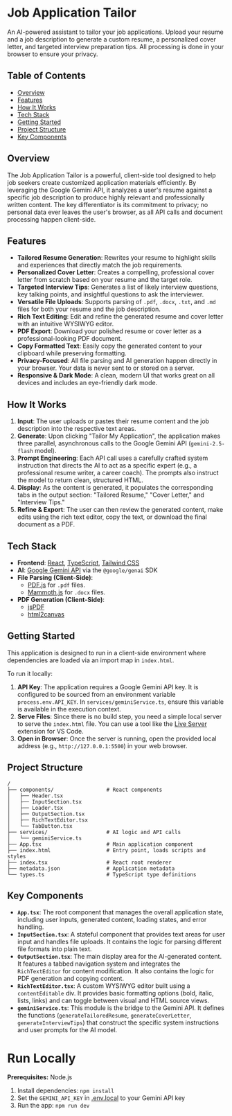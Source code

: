 # Job Application Tailor

An AI-powered assistant to tailor your job applications. Upload your resume and a job description to generate a custom resume, a personalized cover letter, and targeted interview preparation tips. All processing is done in your browser to ensure your privacy.

<!-- ![Job Application Tailor Screenshot](https://storage.googleapis.com/aistudio-project-co-creation/78417c8a-77e8-46f0-8c2f-e8b835e396dc/app_screenshot.png) -->

## Table of Contents

- [Overview](#overview)
- [Features](#features)
- [How It Works](#how-it-works)
- [Tech Stack](#tech-stack)
- [Getting Started](#getting-started)
- [Project Structure](#project-structure)
- [Key Components](#key-components)

## Overview

The Job Application Tailor is a powerful, client-side tool designed to help job seekers create customized application materials efficiently. By leveraging the Google Gemini API, it analyzes a user's resume against a specific job description to produce highly relevant and professionally written content. The key differentiator is its commitment to privacy; no personal data ever leaves the user's browser, as all API calls and document processing happen client-side.

## Features

-   **Tailored Resume Generation**: Rewrites your resume to highlight skills and experiences that directly match the job requirements.
-   **Personalized Cover Letter**: Creates a compelling, professional cover letter from scratch based on your resume and the target role.
-   **Targeted Interview Tips**: Generates a list of likely interview questions, key talking points, and insightful questions to ask the interviewer.
-   **Versatile File Uploads**: Supports parsing of `.pdf`, `.docx`, `.txt`, and `.md` files for both your resume and the job description.
-   **Rich Text Editing**: Edit and refine the generated resume and cover letter with an intuitive WYSIWYG editor.
-   **PDF Export**: Download your polished resume or cover letter as a professional-looking PDF document.
-   **Copy Formatted Text**: Easily copy the generated content to your clipboard while preserving formatting.
-   **Privacy-Focused**: All file parsing and AI generation happen directly in your browser. Your data is never sent to or stored on a server.
-   **Responsive & Dark Mode**: A clean, modern UI that works great on all devices and includes an eye-friendly dark mode.

## How It Works

1.  **Input**: The user uploads or pastes their resume content and the job description into the respective text areas.
2.  **Generate**: Upon clicking "Tailor My Application", the application makes three parallel, asynchronous calls to the Google Gemini API (`gemini-2.5-flash` model).
3.  **Prompt Engineering**: Each API call uses a carefully crafted system instruction that directs the AI to act as a specific expert (e.g., a professional resume writer, a career coach). The prompts also instruct the model to return clean, structured HTML.
4.  **Display**: As the content is generated, it populates the corresponding tabs in the output section: "Tailored Resume," "Cover Letter," and "Interview Tips."
5.  **Refine & Export**: The user can then review the generated content, make edits using the rich text editor, copy the text, or download the final document as a PDF.

## Tech Stack

-   **Frontend**: [React](https://reactjs.org/), [TypeScript](https://www.typescriptlang.org/), [Tailwind CSS](https://tailwindcss.com/)
-   **AI**: [Google Gemini API](https://ai.google.dev/) via the `@google/genai` SDK
-   **File Parsing (Client-Side)**:
    -   [PDF.js](https://mozilla.github.io/pdf.js/) for `.pdf` files.
    -   [Mammoth.js](https://github.com/mwilliamson/mammoth.js) for `.docx` files.
-   **PDF Generation (Client-Side)**:
    -   [jsPDF](https://github.com/parallax/jsPDF)
    -   [html2canvas](https://html2canvas.hertzen.com/)

## Getting Started

This application is designed to run in a client-side environment where dependencies are loaded via an import map in `index.html`.

To run it locally:
1.  **API Key**: The application requires a Google Gemini API key. It is configured to be sourced from an environment variable `process.env.API_KEY`. In `services/geminiService.ts`, ensure this variable is available in the execution context.
2.  **Serve Files**: Since there is no build step, you need a simple local server to serve the `index.html` file. You can use a tool like the [Live Server](https://marketplace.visualstudio.com/items?itemName=ritwickdey.LiveServer) extension for VS Code.
3.  **Open in Browser**: Once the server is running, open the provided local address (e.g., `http://127.0.0.1:5500`) in your web browser.

## Project Structure

```
/
├── components/                 # React components
│   ├── Header.tsx
│   ├── InputSection.tsx
│   ├── Loader.tsx
│   ├── OutputSection.tsx
│   ├── RichTextEditor.tsx
│   └── TabButton.tsx
├── services/                   # AI logic and API calls
│   └── geminiService.ts
├── App.tsx                     # Main application component
├── index.html                  # Entry point, loads scripts and styles
├── index.tsx                   # React root renderer
├── metadata.json               # Application metadata
└── types.ts                    # TypeScript type definitions
```

## Key Components

-   **`App.tsx`**: The root component that manages the overall application state, including user inputs, generated content, loading states, and error handling.
-   **`InputSection.tsx`**: A stateful component that provides text areas for user input and handles file uploads. It contains the logic for parsing different file formats into plain text.
-   **`OutputSection.tsx`**: The main display area for the AI-generated content. It features a tabbed navigation system and integrates the `RichTextEditor` for content modification. It also contains the logic for PDF generation and copying content.
-   **`RichTextEditor.tsx`**: A custom WYSIWYG editor built using a `contentEditable` div. It provides basic formatting options (bold, italic, lists, links) and can toggle between visual and HTML source views.
-   **`geminiService.ts`**: This module is the bridge to the Gemini API. It defines the functions (`generateTailoredResume`, `generateCoverLetter`, `generateInterviewTips`) that construct the specific system instructions and user prompts for the AI model.

# Run Locally

**Prerequisites:**  Node.js


1. Install dependencies:
   `npm install`
2. Set the `GEMINI_API_KEY` in [.env.local](.env.local) to your Gemini API key
3. Run the app:
   `npm run dev`
